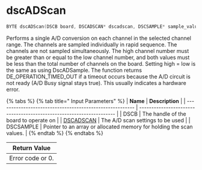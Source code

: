 # dscADScan

```c
BYTE dscADScan(DSCB board, DSCADSCAN* dscadscan, DSCSAMPLE* sample_values);
```

Performs a single A/D conversion on each channel in the selected channel range. The channels are sampled individually in rapid sequence. The channels are not sampled simultaneously. The high channel number must be greater than or equal to the low channel number, and both values must be less than the total number of channels on the board. Setting high = low is the same as using DscADSample. The function returns DE\_OPERATION\_TIMED\_OUT if a timeout occurs because the A/D circuit is not ready (A/D Busy signal stays true). This usually indicates a hardware error.

{% tabs %}
{% tab title=" Input Parameters" %}
| **Name**                                                 | **Description**                                                      |
| -------------------------------------------------------- | -------------------------------------------------------------------- |
| DSCB                                                     | The handle of the board to operate on                                |
| [DSCADSCAN](../15.-structure-definitions/dscadscan-1.md) | The A/D scan settings to be used                                     |
| DSCSAMPLE                                                | Pointer to an array or allocated memory for holding the scan values. |
{% endtab %}
{% endtabs %}

| Return Value     |
| ---------------- |
| Error code or 0. |
